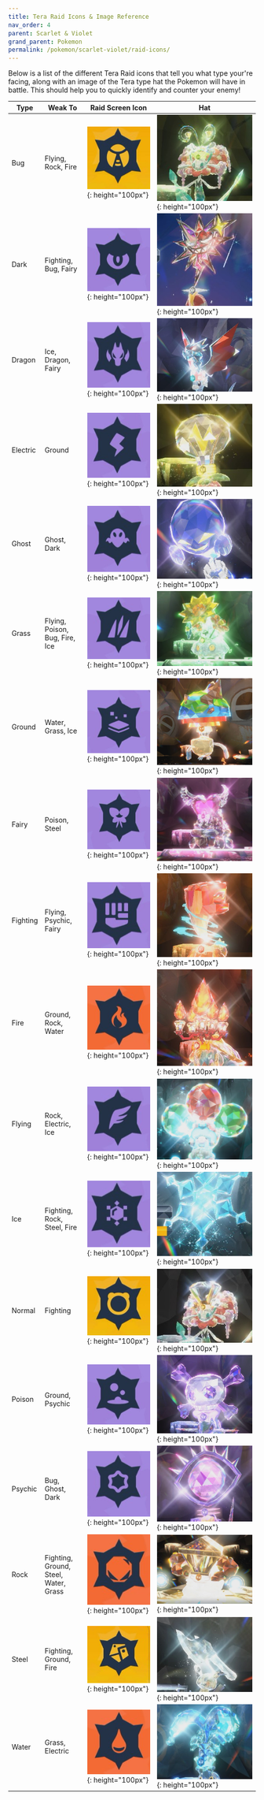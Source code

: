 ```yaml
---
title: Tera Raid Icons & Image Reference
nav_order: 4
parent: Scarlet & Violet
grand_parent: Pokemon
permalink: /pokemon/scarlet-violet/raid-icons/
---
```


Below is a list of the different Tera Raid icons that tell you what type your're facing, along with an image of the Tera type hat the Pokemon will have in battle. This should help you to quickly identify and counter your enemy!

| Type              | Weak To | Raid Screen Icon              | Hat |
|------------------------------|--------------|-----------------------------|---------------|
| Bug | Flying, Rock, Fire | ![bug-icon](/images/pokemon/scarlet-violet/bug-raid-icon.jpg){: height="100px"} | ![bug-icon](/images/pokemon/scarlet-violet/bug-raid-hat.jpg){: height="100px"} |
| Dark | Fighting, Bug, Fairy | ![dark-icon](/images/pokemon/scarlet-violet/dark-raid-icon.jpg){: height="100px"} | ![dark-icon](/images/pokemon/scarlet-violet/dark-raid-hat.jpg){: height="100px"} |
| Dragon | Ice, Dragon, Fairy | ![dragon-icon](/images/pokemon/scarlet-violet/dragon-raid-icon.jpg){: height="100px"} | ![dragon-icon](/images/pokemon/scarlet-violet/dragon-raid-hat.jpg){: height="100px"} |
| Electric | Ground | ![electric-icon](/images/pokemon/scarlet-violet/electric-raid-icon.jpg){: height="100px"} | ![electric-icon](/images/pokemon/scarlet-violet/electric-raid-hat.jpg){: height="100px"} |
| Ghost | Ghost, Dark | ![ghost-icon](/images/pokemon/scarlet-violet/ghost-raid-icon.jpg){: height="100px"} | ![ghost-icon](/images/pokemon/scarlet-violet/ghost-raid-hat.jpg){: height="100px"} |
| Grass | Flying, Poison, Bug, Fire, Ice | ![grass-icon](/images/pokemon/scarlet-violet/grass-raid-icon.jpg){: height="100px"} | ![grass-icon](/images/pokemon/scarlet-violet/grass-raid-hat.jpg){: height="100px"} |
| Ground | Water, Grass, Ice | ![ground-icon](/images/pokemon/scarlet-violet/ground-raid-icon.jpg){: height="100px"} | ![ground-icon](/images/pokemon/scarlet-violet/ground-raid-hat.jpg){: height="100px"} |
| Fairy | Poison, Steel | ![fairy-icon](/images/pokemon/scarlet-violet/fairy-raid-icon.jpg){: height="100px"} | ![fairy-icon](/images/pokemon/scarlet-violet/fairy-raid-hat.jpg){: height="100px"} |
| Fighting | Flying, Psychic, Fairy | ![fighting-icon](/images/pokemon/scarlet-violet/fighting-raid-icon.jpg){: height="100px"} | ![fighting-icon](/images/pokemon/scarlet-violet/fighting-raid-hat.jpg){: height="100px"} |
| Fire | Ground, Rock, Water | ![fire-icon](/images/pokemon/scarlet-violet/fire-raid-icon.jpg){: height="100px"} | ![fire-icon](/images/pokemon/scarlet-violet/fire-raid-hat.jpg){: height="100px"} |
| Flying | Rock, Electric, Ice | ![flying-icon](/images/pokemon/scarlet-violet/flying-raid-icon.jpg){: height="100px"} | ![flying-icon](/images/pokemon/scarlet-violet/flying-raid-hat.jpg){: height="100px"} |
| Ice | Fighting, Rock, Steel, Fire | ![ice-icon](/images/pokemon/scarlet-violet/ice-raid-icon.jpg){: height="100px"} | ![ice-icon](/images/pokemon/scarlet-violet/ice-raid-hat.jpg){: height="100px"} |
| Normal | Fighting | ![normal-icon](/images/pokemon/scarlet-violet/normal-raid-icon.jpg){: height="100px"} | ![normal-icon](/images/pokemon/scarlet-violet/normal-raid-hat.jpg){: height="100px"} |
| Poison | Ground, Psychic | ![poison-icon](/images/pokemon/scarlet-violet/poison-raid-icon.jpg){: height="100px"} | ![poison-icon](/images/pokemon/scarlet-violet/poison-raid-hat.jpg){: height="100px"} |
| Psychic | Bug, Ghost, Dark | ![psychic-icon](/images/pokemon/scarlet-violet/psychic-raid-icon.jpg){: height="100px"} | ![psychic-icon](/images/pokemon/scarlet-violet/psychic-raid-hat.jpg){: height="100px"} |
| Rock | Fighting, Ground, Steel, Water, Grass | ![rock-icon](/images/pokemon/scarlet-violet/rock-raid-icon.jpg){: height="100px"} | ![rock-icon](/images/pokemon/scarlet-violet/rock-raid-hat.jpg){: height="100px"} |
| Steel | Fighting, Ground, Fire | ![steel-icon](/images/pokemon/scarlet-violet/steel-raid-icon.jpg){: height="100px"} | ![steel-icon](/images/pokemon/scarlet-violet/steel-raid-hat.jpg){: height="100px"} |
| Water | Grass, Electric | ![water-icon](/images/pokemon/scarlet-violet/water-raid-icon.jpg){: height="100px"} | ![water-icon](/images/pokemon/scarlet-violet/water-raid-hat.jpg){: height="100px"} |
